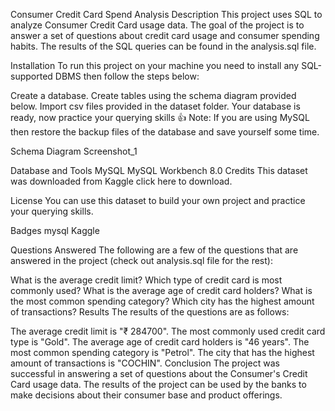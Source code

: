 Consumer Credit Card Spend Analysis
Description
This project uses SQL to analyze Consumer Credit Card usage data. The goal of the project is to answer a set of questions about credit card usage and consumer spending habits. The results of the SQL queries can be found in the analysis.sql file.

Installation
To run this project on your machine you need to install any SQL-supported DBMS then follow the steps below:

Create a database.
Create tables using the schema diagram provided below.
Import csv files provided in the dataset folder.
Your database is ready, now practice your querying skills 👍
Note: If you are using MySQL then restore the backup files of the database and save yourself some time.

Schema Diagram
Screenshot_1

Database and Tools
MySQL
MySQL Workbench 8.0
Credits
This dataset was downloaded from Kaggle click here to download.

License
You can use this dataset to build your own project and practice your querying skills.

Badges
mysql Kaggle

Questions Answered
The following are a few of the questions that are answered in the project (check out analysis.sql file for the rest):

What is the average credit limit?
Which type of credit card is most commonly used?
What is the average age of credit card holders?
What is the most common spending category?
Which city has the highest amount of transactions?
Results
The results of the questions are as follows:

The average credit limit is "₹ 284700".
The most commonly used credit card type is "Gold".
The average age of credit card holders is "46 years".
The most common spending category is "Petrol".
The city that has the highest amount of transactions is "COCHIN".
Conclusion
The project was successful in answering a set of questions about the Consumer's Credit Card usage data. The results of the project can be used by the banks to make decisions about their consumer base and product offerings.
